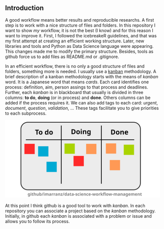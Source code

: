
## Introduction

A good workflow means better results and reproducible researchs. A first step is to work with a nice structure of files and folders. In this repository I want to show _my_ workflow, it is not the best (I know) and for this reason I want to improve it. First, I followed the icebreakeR guidelines, and that was my first attempt at creating an efficient working structure. Later, new libraries and tools and Python as Data Science language were appearing. This changes made me to modify the primary structure. Besides, tools as github force us to add files as README.md or .gitignore.

In an efficient workflow, there is no only a good structure of files and folders, something more is needed. I usually use a [kanban](https://en.wikipedia.org/wiki/Kanban) methodology. A brief description of a kanban methodology starts with the means of _kanban_ word. It is a Japanese word that means _cards_. Each card identifies one process: definition, aim, person assings to that process and deadlines. Further, each _kanban_ is in blackboard that usually is divided in three columns: **to do**, **doing** (or in process) and **done**. Others columns can be added if the process requires it. We can also add tags to each card: _urgent_, _document_, _question_, _validation_, ... These tags facilitate you to give priorities to each subprocess.

![](./figures/kanban_blackboard.svg)

At this point I think github is a good tool to work with _kanban_. In each repository you can associate a project based on the _kanban_ methodology. Initially, in github each _kanban_ is associated with a problem or issue and allows you to follow its process.
 
